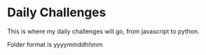 # Daily Challenges

This is where my daily challenges will go, from javascript to python.

Folder format is yyyymmddhhmm
